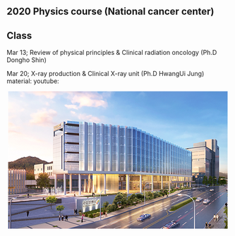 ## 2020 Physics course (National cancer center)
  
  
## Class 
Mar 13; Review of physical principles & Clinical radiation oncology (Ph.D Dongho Shin)
  
Mar 20; X-ray production & Clinical X-ray unit (Ph.D HwangUi Jung)
material:
youtube: 






<div style="text-align:center"><img src = https://github.com/wjcheon/2020_NCC_PhysicsCourse/blob/master/visual.png /></div>


